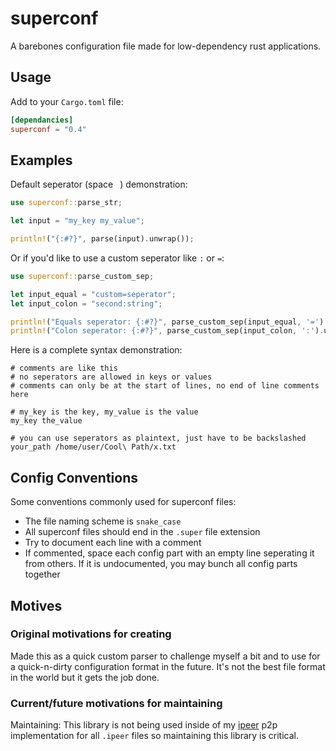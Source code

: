 # superconf

A barebones configuration file made for low-dependency rust applications.

## Usage

Add to your `Cargo.toml` file:

```toml
[dependancies]
superconf = "0.4"
```

## Examples

Default seperator (space ` `) demonstration:

```rust
use superconf::parse_str;

let input = "my_key my_value";

println!("{:#?}", parse(input).unwrap());
```

Or if you'd like to use a custom seperator like `:` or `=`:

```rust
use superconf::parse_custom_sep;

let input_equal = "custom=seperator";
let input_colon = "second:string";

println!("Equals seperator: {:#?}", parse_custom_sep(input_equal, '=').unwrap());
println!("Colon seperator: {:#?}", parse_custom_sep(input_colon, ':').unwrap());
```

Here is a complete syntax demonstration:

```none
# comments are like this
# no seperators are allowed in keys or values
# comments can only be at the start of lines, no end of line comments here

# my_key is the key, my_value is the value
my_key the_value

# you can use seperators as plaintext, just have to be backslashed
your_path /home/user/Cool\ Path/x.txt
```

## Config Conventions

Some conventions commonly used for superconf files:

- The file naming scheme is `snake_case`
- All superconf files should end in the `.super` file extension
- Try to document each line with a comment
- If commented, space each config part with an empty line seperating it from
others. If it is undocumented, you may bunch all config parts together

## Motives

### Original motivations for creating

Made this as a quick custom parser to challenge myself a bit and to use for a quick-n-dirty configuration format in the future. It's not the best file
format in the world but it gets the job done.

### Current/future motivations for maintaining

Maintaining: This library is not being used inside of my [ipeer](https://github.com/owez/ipeer) p2p implementation for all `.ipeer` files so maintaining this library is critical.
